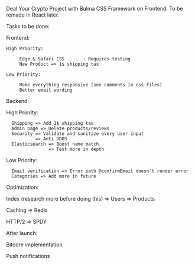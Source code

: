Deal Your Crypto Project with Bulma CSS Framework on Frontend. To be remade in React later.

Tasks to be done:

Frontend:

    High Priority:

         Edge & Safari CSS       - Requires testing
         New Product => 1$ shipping tax

    Low Priority:

         Make everything responsive (see comments in css files)
         Better email wording


Backend:

   High Priority:

      Shipping => Add 1$ shipping tax
      Admin page => Delete products/reviews
      Security => Validate and sanitize every user input
               => Anti DDOS
      Elasticsearch => Boost name match
                    => Test more in depth
   Low Priority:

      Email verification => Error path @confirmEmail doesn't render error
      Categories => Add more in future

Optimization:

   Index (research more before doing this) => Users
                                           => Products

   Caching => Redis

   HTTP/2 => SPDY


After launch:

   Bitcore implementation

   Push notifications
